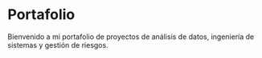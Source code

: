 # Portafolio
Bienvenido a mi portafolio de proyectos de análisis de datos, ingeniería de sistemas y gestión de riesgos.
